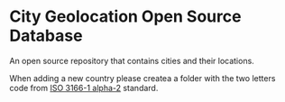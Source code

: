 # City Geolocation Open Source Database
An open source repository that contains cities and their locations.

When adding a new country please createa a folder with the two letters code from [ISO 3166-1 alpha-2](http://en.wikipedia.org/wiki/ISO_3166-1_alpha-2) standard.


